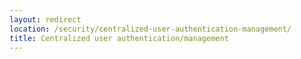 ```yaml
---
layout: redirect
location: /security/centralized-user-authentication-management/
title: Centralized user authentication/management
---
```

